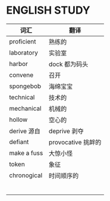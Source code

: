 # ENGLISH STUDY

| 词汇         | 翻译               |
| ------------ | ------------------ |
| proficient   | 熟练的             |
| laboratory   | 实验室             |
| harbor       | dock 都为码头      |
| convene      | 召开               |
| spongebob    | 海绵宝宝           |
| technical    | 技术的             |
| mechanical   | 机械的             |
| hollow       | 空心的             |
| derive  源自 | deprive 剥夺       |
| defiant      | provocative 挑衅的 |
| make a fuss  | 大惊小怪           |
| token        | 象征               |
| chronogical  | 时间顺序的         |
|              |                    |
|              |                    |
|              |                    |
|              |                    |
|              |                    |
|              |                    |

